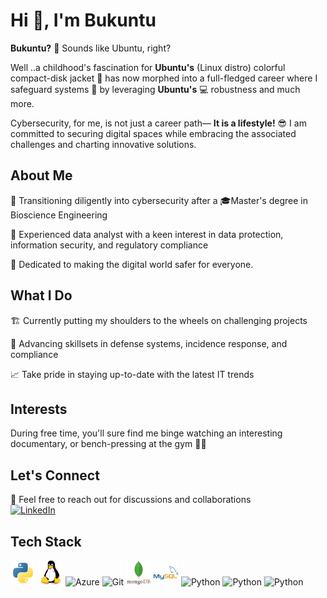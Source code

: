 


# Hi 👋, I'm Bukuntu 

**Bukuntu?** 🤔 Sounds like Ubuntu, right? 

Well ..a childhood's fascination for **Ubuntu's** (Linux distro) colorful compact-disk jacket 💽 has now morphed into a full-fledged career where I safeguard systems 🔐 by leveraging **Ubuntu's** 💻 robustness and much more.


Cybersecurity, for me, is not just a career path— **It is a lifestyle!** 😎 I am committed to securing digital spaces while embracing the associated challenges and charting innovative solutions.

## About Me
🚀 Transitioning diligently into cybersecurity after a 🎓Master's degree in Bioscience Engineering

💼 Experienced data analyst with a keen interest in data protection, information security, and regulatory compliance

🔐 Dedicated to making the digital world safer for everyone.


## What I Do
🏗 Currently putting my shoulders to the wheels on challenging projects

🧠 Advancing skillsets in defense systems, incidence response, and compliance

📈 Take pride in staying up-to-date with the latest IT trends

## Interests

During free time, you'll sure find me binge watching an interesting documentary, or bench-pressing at the gym 🏋️‍♂️


## Let's Connect
📧 Feel free to reach out for discussions and collaborations  <br>
[![LinkedIn](https://img.shields.io/badge/LinkedIn-0077B5?style=for-the-badge&logo=linkedin&logoColor=white)](https://linkedin.com/in/bukunmi-ojedokun/)

## Tech Stack


<p align="left">
    <img src="https://raw.githubusercontent.com/devicons/devicon/master/icons/python/python-original.svg" alt="Python" width="40" height="40">
    <img src="https://raw.githubusercontent.com/devicons/devicon/master/icons/linux/linux-original.svg" alt="Linux" width="40" height="40">
    <img src="https://www.vectorlogo.zone/logos/microsoft_azure/microsoft_azure-icon.svg" alt="Azure" width="40" height="40">
     <img src="https://www.vectorlogo.zone/logos/git-scm/git-scm-icon.svg" alt="Git" width="40" height="40">
     <img src="https://raw.githubusercontent.com/devicons/devicon/master/icons/mongodb/mongodb-original-wordmark.svg" alt="MongoDB" width="40" height="40">
     <img src="https://raw.githubusercontent.com/devicons/devicon/master/icons/mysql/mysql-original-wordmark.svg" alt="MySQL" width="40" height="40">
     <img src="https://i.imgur.com/XMuUnRw.png" alt="Python" width="40" height="40">
     <img src="https://i.imgur.com/Jv1QVpi.png" alt="Python" width="40" height="40">
     <img src="https://i.imgur.com/QIzL1vL.png" alt="Python" width="40" height="40">
</p>
